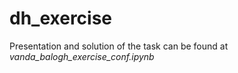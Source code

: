 # dh_exercise
Presentation and solution of the task can be found at *vanda_balogh_exercise_conf.ipynb* 
